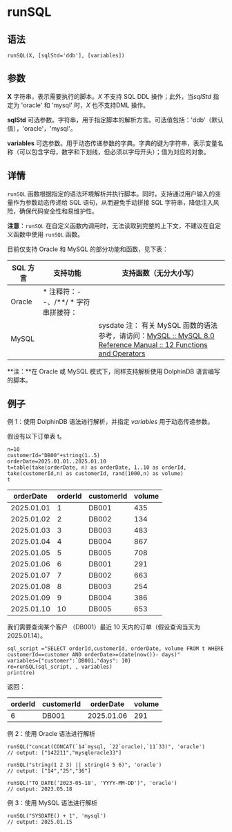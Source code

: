 # runSQL

## 语法

`runSQL(X, [sqlStd='ddb'], [variables])`

## 参数

**X** 字符串，表示需要执行的脚本。*X* 不支持 SQL DDL 操作；此外，当*sqlStd* 指定为 'oracle' 和
'mysql' 时，*X* 也不支持DML 操作。

**sqlStd** 可选参数。字符串，用于指定脚本的解析方言。可选值包括：'ddb'（默认值），'oracle'，'mysql'。

**variables**
可选参数。用于动态传递参数的字典。字典的键为字符串，表示变量名称（可以包含字母，数字和下划线，但必须以字母开头）；值为对应的对象。

## 详情

`runSQL` 函数根据指定的语法环境解析并执行脚本。同时，支持通过用户输入的变量作为参数动态传递给 SQL 语句，从而避免手动拼接
SQL 字符串，降低注入风险，确保代码安全性和易维护性。

**注意**：`runSQL` 在自定义函数内调用时，无法读取到完整的上下文，不建议在自定义函数中使用
`runSQL` 函数。

目前仅支持 Oracle 和 MySQL 的部分功能和函数，见下表：

| SQL 方言 | 支持功能 | 支持函数（无分大小写） |
| --- | --- | --- |
| Oracle | * 注释符：--、/\*\*/ * 字符串拼接符：|| | asciistr, concat, decode, instr, length, listagg, nvl, nvl2, rank, regexp\_like, replace, to\_char, to\_date, to\_number, trunc, wm\_concat 注： to\_char 只接收数值类型和 DATE, DATEHOUR, DATETIME 类型的参数。有关 Oracle SQL 函数的语法参考，请访问：[SQL Language Reference](https://docs.oracle.com/en/database/oracle/oracle-database/19/sqlrf/Functions.html#GUID-D079EFD3-C683-441F-977E-2C9503089982) |
| MySQL |  | sysdate 注： 有关 MySQL 函数的语法参考，请访问：[MySQL :: MySQL 8.0 Reference Manual :: 12 Functions and Operators](https://dev.mysql.com/doc/refman/8.0/en/functions.html) |

**注：**在 Oracle 或 MySQL 模式下，同样支持解析使用 DolphinDB 语言编写的脚本。

## 例子

例 1：使用 DolphinDB 语法进行解析，并指定 *variables* 用于动态传递参数。

假设有以下订单表 t。

```
n=10
customerId="DB00"+string(1..5)
orderDate=2025.01.01..2025.01.10
t=table(take(orderDate, n) as orderDate, 1..10 as orderId, take(customerId,n) as customerId, rand(1000,n) as volume)
t
```

| **orderDate** | **orderId** | **customerId** | **volume** |
| --- | --- | --- | --- |
| 2025.01.01 | 1 | DB001 | 435 |
| 2025.01.02 | 2 | DB002 | 134 |
| 2025.01.03 | 3 | DB003 | 483 |
| 2025.01.04 | 4 | DB004 | 867 |
| 2025.01.05 | 5 | DB005 | 708 |
| 2025.01.06 | 6 | DB001 | 291 |
| 2025.01.07 | 7 | DB002 | 663 |
| 2025.01.08 | 8 | DB003 | 254 |
| 2025.01.09 | 9 | DB004 | 386 |
| 2025.01.10 | 10 | DB005 | 653 |

我们需要查询某个客户 （DB001）最近 10 天内的订单（假设查询当天为 2025.01.14）。

```
sql_script ="SELECT orderId,customerId, orderDate, volume FROM t WHERE customerId==customer AND orderDate>=(date(now())- days)"
variables={"customer":`DB001,"days": 10}
re=runSQL(sql_script, , variables)
print(re)
```

返回：

| **orderId** | **customerId** | **orderDate** | **volume** |
| --- | --- | --- | --- |
| 6 | DB001 | 2025.01.06 | 291 |

例 2：使用 Oracle 语法进行解析

```
runSQL("concat(CONCAT(`14`mysql, `22`oracle),`11`33)", 'oracle')
// output: ["142211","mysqloracle33"]

runSQL("string(1 2 3) || string(4 5 6)", 'oracle')
// output: ["14","25","36"]

runSQL("TO_DATE('2023-05-18', 'YYYY-MM-DD')", 'oracle')
// output: 2023.05.18
```

例 3：使用 MySQL 语法进行解析

```
runSQL("SYSDATE() + 1", 'mysql')
// output: 2025.01.15
```

